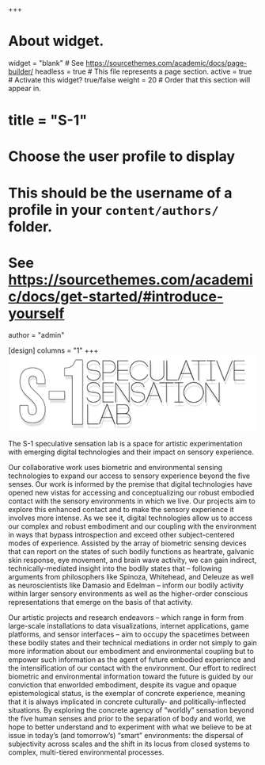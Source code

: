 +++
# About widget.
widget = "blank"  # See https://sourcethemes.com/academic/docs/page-builder/
headless = true  # This file represents a page section.
active = true  # Activate this widget? true/false
weight = 20  # Order that this section will appear in.

# title = "S-1"

# Choose the user profile to display
# This should be the username of a profile in your `content/authors/` folder.
# See https://sourcethemes.com/academic/docs/get-started/#introduce-yourself
author = "admin"

[design]
  columns = "1"
+++
![](/static/img/featured.png)

The S-1 speculative sensation lab is a space for artistic experimentation with emerging digital technologies and their impact on sensory experience.

Our collaborative work uses biometric and environmental sensing technologies to expand our access to sensory experience beyond the five senses. Our work is informed by the premise that digital technologies have opened new vistas for accessing and conceptualizing our robust embodied contact with the sensory environments in which we live. Our projects aim to explore this enhanced contact and to make the sensory experience it involves more intense. As we see it, digital technologies allow us to access our complex and robust embodiment and our coupling with the environment in ways that bypass introspection and exceed other subject-centered modes of experience. Assisted by the array of biometric sensing devices that can report on the states of such bodily functions as heartrate, galvanic skin response, eye movement, and brain wave activity, we can gain indirect, technically-mediated insight into the bodily states that – following arguments from philosophers like Spinoza, Whitehead, and Deleuze as well as neuroscientists like Damasio and Edelman – inform our bodily activity within larger sensory environments as well as the higher-order conscious representations that emerge on the basis of that activity.

Our artistic projects and research endeavors – which range in form from large-scale installations to data visualizations, internet applications, game platforms, and sensor interfaces – aim to occupy the spacetimes between these bodily states and their technical mediations in order not simply to gain more information about our embodiment and environmental coupling but to empower such information as the agent of future embodied experience and the intensification of our contact with the environment. Our effort to redirect biometric and environmental information toward the future is guided by our conviction that enworlded embodiment, despite its vague and opaque epistemological status, is the exemplar of concrete experience, meaning that it is always implicated in concrete culturally- and politically-inflected situations. By exploring the concrete agency of “worldly” sensation beyond the five human senses and prior to the separation of body and world, we hope to better understand and to experiment with what we believe to be at issue in today’s (and tomorrow’s) “smart” environments: the dispersal of subjectivity across scales and the shift in its locus from closed systems to complex, multi-tiered environmental processes.